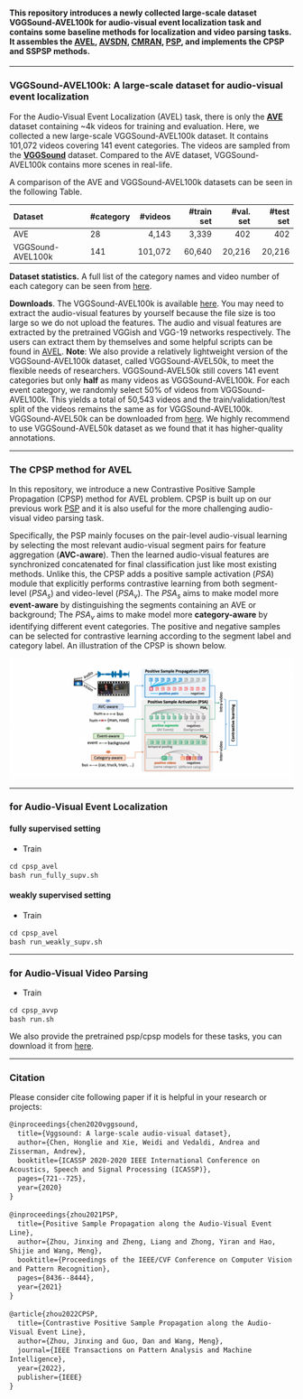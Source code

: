 #### This repository introduces a newly collected large-scale dataset VGGSound-AVEL100k for audio-visual event localization task and contains some baseline methods for localization and video parsing tasks. It assembles the [AVEL](https://github.com/YapengTian/AVE-ECCV18), [AVSDN](https://arxiv.org/pdf/1902.07473.pdf), [CMRAN](https://github.com/FloretCat/CMRAN), [PSP](https://github.com/jasongief/PSP_CVPR_2021), and implements the CPSP and SSPSP methods. 

-----

### VGGSound-AVEL100k: A large-scale dataset for audio-visual event localization
For the Audio-Visual Event Localization (AVEL) task, there is only the [**AVE**](https://openaccess.thecvf.com/content_ECCV_2018/papers/Yapeng_Tian_Audio-Visual_Event_Localization_ECCV_2018_paper.pdf) dataset containing ~4k videos for training and evaluation. Here, we collected a new large-scale VGGSound-AVEL100k dataset. It contains 101,072 videos covering 141 event categories. The videos are sampled from the [**VGGSound**](https://arxiv.org/abs/2004.14368) dataset. Compared to the AVE dataset, VGGSound-AVEL100k contains more scenes in real-life.

A comparison of the AVE and VGGSound-AVEL100k datasets can be seen in the following Table.
<!-- ### Comparison between AVEL and VGGSound-AVEL. datasets -->

| Dataset           | #category | #videos | #train set | #val. set | #test set |
| :---------------- | --------- | -------: | ----------: | ---------: | ---------:|
| AVE               | 28        | 4,143   | 3,339      | 402       | 402        |
| VGGSound-AVEL100k | 141       |101,072  | 60,640     | 20,216    | 20,216     |

**Dataset statistics.** A full list of the category names and video number of each category can be seen from [here](https://drive.google.com/file/d/1gFZAKKHE35OJ58jjx7d2F1REu_DilSoI/view?usp=sharing).

**Downloads**. The VGGSound-AVEL100k is available [here](https://drive.google.com/drive/folders/1en1dks1GYiGaDS9Ar-QtJmmyoOdzEsQj?usp=sharing). You may need to extract the audio-visual features by yourself because the file size is too large so we do not upload the features. The audio and visual features are extracted by the pretrained VGGish and VGG-19 networks respectively. The users can extract them by themselves and some helpful scripts can be found in [AVEL](https://github.com/YapengTian/AVE-ECCV18). **Note**: We also provide a relatively lightweight version of the VGGSound-AVEL100k dataset, called VGGSound-AVEL50k, to meet the flexible needs of researchers. VGGSound-AVEL50k still covers 141 event categories but only **half** as many videos as VGGSound-AVEL100k. For each event category, we randomly select 50% of videos from VGGSound-AVEL100k. This yields a total of 50,543 videos and the train/validation/test split of the videos remains the same as for VGGSound-AVEL100k. VGGSound-AVEL50k can be downloaded from [here](https://drive.google.com/drive/folders/1651uLMPRB-tOz3sEun_DWo9WefxsVPAF?usp=sharing). We highly recommend to use VGGSound-AVEL50k dataset as we found that it has higher-quality annotations.

-----
### The CPSP method for AVEL
In this repository, we introduce a new Contrastive Positive Sample Propagation (CPSP) method for AVEL problem. CPSP is built up on our previous work [PSP](https://github.com/jasongief/PSP_CVPR_2021) and it is also useful for the more challenging audio-visual video parsing task.

Specifically, the PSP mainly focuses on the pair-level audio-visual learning by selecting the most relevant audio-visual segment pairs for feature aggregation (**AVC-aware**). Then the learned audio-visual features are synchronized concatenated for final classification just like most existing methods. Unlike this, the CPSP adds a positive sample activation ($PSA$) module that explicitly performs contrastive learning from both segment-level ($PSA_s$) and video-level ($PSA_v$). The $PSA_s$ aims to make model more **event-aware** by distinguishing the segments containing an AVE or background; The $PSA_v$ aims to make model more **category-aware** by identifying different event categories. The positive and negative samples can be selected for contrastive learning according to the segment label and category label.
An illustration of the CPSP is shown below.

![Illustration of the CPSP](./figures/CPSP_illustration2.png)


-----
###  for Audio-Visual Event Localization 
#### fully supervised setting
- Train
```
cd cpsp_avel
bash run_fully_supv.sh
```

#### weakly supervised setting
- Train
```
cd cpsp_avel
bash run_weakly_supv.sh
```

------
### for Audio-Visual Video Parsing
- Train
```
cd cpsp_avvp
bash run.sh
```

We also provide the pretrained psp/cpsp models for these tasks, you can download it from [here](https://drive.google.com/drive/folders/1sMMild9eZ6WEj_9b5QW1ZMYNWzw0Ah54?usp=sharing).


------
### Citation
Please consider cite following paper if it is helpful in your research or projects:
```
@inproceedings{chen2020vggsound,
  title={Vggsound: A large-scale audio-visual dataset},
  author={Chen, Honglie and Xie, Weidi and Vedaldi, Andrea and Zisserman, Andrew},
  booktitle={ICASSP 2020-2020 IEEE International Conference on Acoustics, Speech and Signal Processing (ICASSP)},
  pages={721--725},
  year={2020}
}

@inproceedings{zhou2021PSP,
  title={Positive Sample Propagation along the Audio-Visual Event Line},
  author={Zhou, Jinxing and Zheng, Liang and Zhong, Yiran and Hao, Shijie and Wang, Meng},
  booktitle={Proceedings of the IEEE/CVF Conference on Computer Vision and Pattern Recognition},
  pages={8436--8444},
  year={2021}
}

@article{zhou2022CPSP,
  title={Contrastive Positive Sample Propagation along the Audio-Visual Event Line},
  author={Zhou, Jinxing and Guo, Dan and Wang, Meng},
  journal={IEEE Transactions on Pattern Analysis and Machine Intelligence},
  year={2022},
  publisher={IEEE}
}
```
